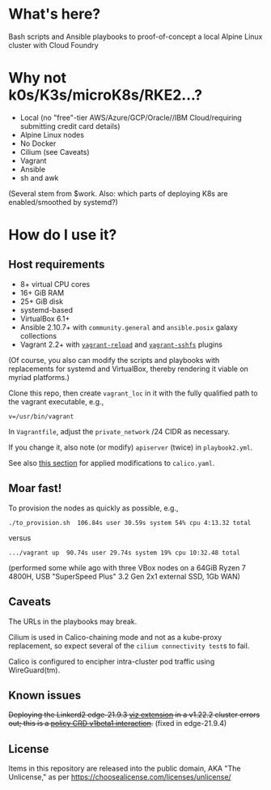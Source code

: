 # What's here?

Bash scripts and Ansible playbooks to proof-of-concept a local Alpine Linux cluster with Cloud Foundry

# Why not k0s/K3s/microK8s/RKE2...?

- Local (no "free"-tier AWS/Azure/GCP/Oracle//IBM Cloud/requiring submitting credit card details)
- Alpine Linux nodes
- No Docker
- Cilium (see Caveats)
- Vagrant
- Ansible
- sh and awk

(Several stem from $work. Also: which parts of deploying K8s are enabled/smoothed by systemd?)

# How do I use it?

## Host requirements

- 8+ virtual CPU cores
- 16+ GiB RAM
- 25+ GiB disk
- systemd-based
- VirtualBox 6.1+
- Ansible 2.10.7+ with ``community.general`` and ``ansible.posix`` galaxy collections
- Vagrant 2.2+ with [``vagrant-reload``](https://github.com/aidanns/vagrant-reload) and [``vagrant-sshfs``](https://github.com/dustymabe/vagrant-sshfs) plugins

(Of course, you also can modify the scripts and playbooks with replacements for systemd and VirtualBox, thereby rendering it viable on myriad platforms.)

Clone this repo, then create ``vagrant_loc`` in it with the fully qualified path to the vagrant executable, e.g.,

```
v=/usr/bin/vagrant
```

In ``Vagrantfile``, adjust the ``private_network`` /24 CIDR as necessary.

If you change it, also note (or modify) ``apiserver`` (twice) in ``playbook2.yml``.

See also [this section](https://docs.projectcalico.org/getting-started/kubernetes/installation/config-options#switching-from-ip-in-ip-to-vxlan) for applied modifications to ``calico.yaml``.


## Moar fast!

To provision the nodes as quickly as possible, e.g.,

```
./to_provision.sh  106.84s user 30.59s system 54% cpu 4:13.32 total
```

versus


```
.../vagrant up  90.74s user 29.74s system 19% cpu 10:32.48 total
```

(performed some while ago with three VBox nodes on a 64GiB Ryzen 7 4800H, USB "SuperSpeed Plus" 3.2 Gen 2x1 external SSD, 1Gb WAN)

## Caveats

The URLs in the playbooks may break.

Cilium is used in Calico-chaining mode and not as a kube-proxy replacement, so expect several of the ``cilium connectivity test``s to fail.

Calico is configured to encipher intra-cluster pod traffic using WireGuard(tm).

## Known issues

~~Deploying the Linkerd2 edge-21.9.3 [viz extension](https://linkerd.io/2/getting-started/) in a v1.22.2 cluster errors out; this is a [policy CRD v1beta1 interaction](https://github.com/linkerd/linkerd2/issues/6827).~~ (fixed in edge-21.9.4)

## License

Items in this repository are released into the public domain, AKA "The Unlicense," as per https://choosealicense.com/licenses/unlicense/
